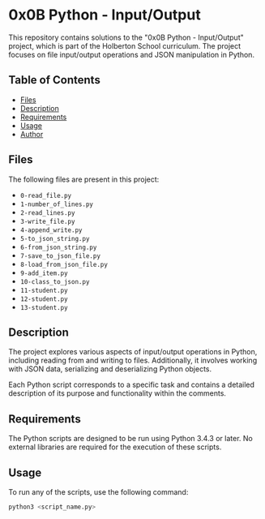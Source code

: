 # 0x0B Python - Input/Output

This repository contains solutions to the "0x0B Python - Input/Output" project, which is part of the Holberton School curriculum. The project focuses on file input/output operations and JSON manipulation in Python.

## Table of Contents

- [Files](#files)
- [Description](#description)
- [Requirements](#requirements)
- [Usage](#usage)
- [Author](#author)

## Files

The following files are present in this project:

- `0-read_file.py`
- `1-number_of_lines.py`
- `2-read_lines.py`
- `3-write_file.py`
- `4-append_write.py`
- `5-to_json_string.py`
- `6-from_json_string.py`
- `7-save_to_json_file.py`
- `8-load_from_json_file.py`
- `9-add_item.py`
- `10-class_to_json.py`
- `11-student.py`
- `12-student.py`
- `13-student.py`

## Description

The project explores various aspects of input/output operations in Python, including reading from and writing to files. Additionally, it involves working with JSON data, serializing and deserializing Python objects.

Each Python script corresponds to a specific task and contains a detailed description of its purpose and functionality within the comments.

## Requirements

The Python scripts are designed to be run using Python 3.4.3 or later. No external libraries are required for the execution of these scripts.

## Usage

To run any of the scripts, use the following command:

```bash
python3 <script_name.py>

